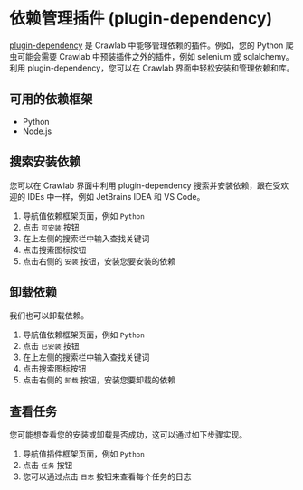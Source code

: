 # 依赖管理插件 (plugin-dependency)

[plugin-dependency](https://github.com/crawlab-team/plugin-dependency) 是 Crawlab 中能够管理依赖的插件。例如，您的 Python 爬虫可能会需要 Crawlab 中预装插件之外的插件，例如 selenium 或 sqlalchemy。利用 plugin-dependency，您可以在 Crawlab 界面中轻松安装和管理依赖和库。

## 可用的依赖框架

- Python
- Node.js

## 搜索安装依赖

您可以在 Crawlab 界面中利用 plugin-dependency 搜索并安装依赖，跟在受欢迎的 IDEs 中一样，例如 JetBrains IDEA 和 VS Code。

1. 导航值依赖框架页面，例如 `Python`
2. 点击 `可安装` 按钮
3. 在上左侧的搜索栏中输入查找关键词
4. 点击搜索图标按钮
5. 点击右侧的 `安装` 按钮，安装您要安装的依赖

## 卸载依赖

我们也可以卸载依赖。

1. 导航值依赖框架页面，例如 `Python`
2. 点击 `已安装` 按钮
3. 在上左侧的搜索栏中输入查找关键词
4. 点击搜索图标按钮
5. 点击右侧的 `卸载` 按钮，安装您要卸载的依赖

## 查看任务

您可能想查看您的安装或卸载是否成功，这可以通过如下步骤实现。

1. 导航值插件框架页面，例如 `Python`
2. 点击 `任务` 按钮
3. 您可以通过点击 `日志` 按钮来查看每个任务的日志


